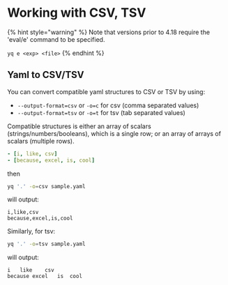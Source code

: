 # Working with CSV, TSV

{% hint style="warning" %}
Note that versions prior to 4.18 require the 'eval/e' command to be specified.&#x20;

`yq e <exp> <file>`
{% endhint %}

## Yaml to CSV/TSV

You can convert compatible yaml structures to CSV or TSV by using:

* `--output-format=csv` or `-o=c` for csv (comma separated values)
* `--output-format=tsv` or `-o=t` for tsv (tab separated values)

Compatible structures is either an array of scalars (strings/numbers/booleans), which is a single row; or an array of arrays of scalars (multiple rows).

```yaml
- [i, like, csv]
- [because, excel, is, cool]
```

then

```bash
yq '.' -o=csv sample.yaml
```

will output:

```csv
i,like,csv
because,excel,is,cool
```

Similarly, for tsv:

```bash
yq '.' -o=tsv sample.yaml
```

will output:

```
i	like	csv
because	excel	is	cool
```
